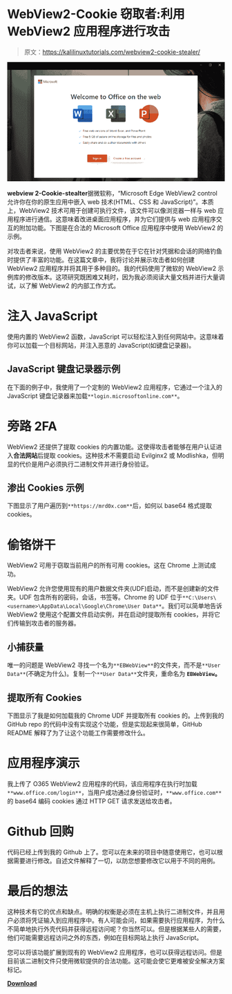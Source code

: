 # WebView2-Cookie 窃取者:利用 WebView2 应用程序进行攻击

> 原文：<https://kalilinuxtutorials.com/webview2-cookie-stealer/>

[![](img/a2d2d68470718cc7c8c3a415608706f3.png)](https://blogger.googleusercontent.com/img/b/R29vZ2xl/AVvXsEj-lMY63d6tCsGw2lIgEm8N1bwsGEVVjWpQXMH3K3mt5ZYIT7iI9RbILSQs0zIkQhjUoCOwd9WZ5kRxt-SK0VJXP4UCLuaJpT26SmqZVzB5827v9iuPh76TPd5Qq16i-32S8Eyl_861tM0sv5kN9YCjDwY3RhRFEuNvhBtPt2RfylkPhDAmfxmCKWT3/s694/webview2-example-b1b24f7573fe00e220c8ac1a11a5538d-b3a9a%20(1).png)

**webview 2-Cookie-stealter**据微软称，“Microsoft Edge WebView2 control 允许你在你的原生应用中嵌入 web 技术(HTML、CSS 和 JavaScript)”。本质上，WebView2 技术可用于创建可执行文件，该文件可以像浏览器一样与 web 应用程序进行通信。这意味着改进桌面应用程序，并为它们提供与 web 应用程序交互的附加功能。下图是在合法的 Microsoft Office 应用程序中使用 WebView2 的示例。

对攻击者来说，使用 WebView2 的主要优势在于它在针对凭据和会话的网络钓鱼时提供了丰富的功能。在这篇文章中，我将讨论并展示攻击者如何创建 WebView2 应用程序并将其用于多种目的。我的代码使用了微软的 WebView2 示例库的修改版本。这项研究既困难又耗时，因为我必须阅读大量文档并进行大量调试，以了解 WebView2 的内部工作方式。

# 注入 JavaScript

使用内置的 WebView2 函数，JavaScript 可以轻松注入到任何网站中。这意味着你可以加载一个目标网站，并注入恶意的 JavaScript(如键盘记录器)。

## JavaScript 键盘记录器示例

在下面的例子中，我使用了一个定制的 WebView2 应用程序，它通过一个注入的 JavaScript 键盘记录器来加载`**login.microsoftonline.com**`。

# 旁路 2FA

WebView2 还提供了提取 cookies 的内置功能。这使得攻击者能够在用户认证进入**合法网站**后提取 cookies。这种技术不需要启动 Evilginx2 或 Modlishka，但明显的代价是用户必须执行二进制文件并进行身份验证。

## 渗出 Cookies 示例

下图显示了用户遍历到`**https://mrd0x.com**`后，如何以 base64 格式提取 cookies。

# 偷铬饼干

WebView2 可用于窃取当前用户的所有可用 cookies。这在 Chrome 上测试成功。

WebView2 允许您使用现有的用户数据文件夹(UDF)启动，而不是创建新的文件夹。UDF 包含所有的密码，会话，书签等。Chrome 的 UDF 位于`**C:\Users\<username>\AppData\Local\Google\Chrome\User Data**`。我们可以简单地告诉 WebView2 使用这个配置文件启动实例，并在启动时提取所有 cookies，并将它们传输到攻击者的服务器。

## 小捕获量

唯一的问题是 WebView2 寻找一个名为`**EBWebView**`的文件夹，而不是`**User Data**`(不确定为什么)。复制一个`**User Data**`文件夹，重命名为 **`EBWebView`。**

## 提取所有 Cookies

下图显示了我是如何加载我的 Chrome UDF 并提取所有 cookies 的。上传到我的 GitHub repo 的代码中没有实现这个功能，但是实现起来很简单，GitHub README 解释了为了让这个功能工作需要修改什么。

# 应用程序演示

我上传了 O365 WebView2 应用程序的代码，该应用程序在执行时加载`**www.office.com/login**`，当用户成功通过身份验证时，`**www.office.com**`的 base64 编码 cookies 通过 HTTP GET 请求发送给攻击者。

# Github 回购

代码已经上传到我的 Github 上了。您可以在未来的项目中随意使用它，也可以根据需要进行修改。自述文件解释了一切，以防您想要修改它以用于不同的用例。

# 最后的想法

这种技术有它的优点和缺点。明确的权衡是必须在主机上执行二进制文件，并且用户必须将凭证输入到应用程序中。有人可能会问，如果需要执行应用程序，为什么不简单地执行外壳代码并获得远程访问呢？你当然可以。但是根据某些人的需要，他们可能需要远程访问之外的东西，例如在目标网站上执行 JavaScript。

您可以将该功能扩展到现有的 WebView2 应用程序，也可以获得远程访问。但是目前该二进制文件只使用微软提供的合法功能。这可能会使它更难被安全解决方案标记。

[**Download**](https://github.com/mrd0x/WebView2-Cookie-Stealer)